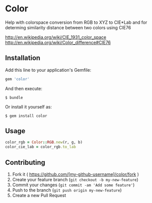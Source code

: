 # Color

Help with colorspace conversion from RGB to XYZ to CIE*Lab and for
determing similarity distance between two colors using CIE76

http://en.wikipedia.org/wiki/CIE_1931_color_space
http://en.wikipedia.org/wiki/Color_difference#CIE76

## Installation

Add this line to your application's Gemfile:

```ruby
gem 'color'
```

And then execute:

    $ bundle

Or install it yourself as:

    $ gem install color

## Usage

```ruby
color_rgb = Color::RGB.new(r, g, b)
color_cie_lab = color_rgb.to_lab
```

## Contributing

1. Fork it ( https://github.com/[my-github-username]/color/fork )
2. Create your feature branch (`git checkout -b my-new-feature`)
3. Commit your changes (`git commit -am 'Add some feature'`)
4. Push to the branch (`git push origin my-new-feature`)
5. Create a new Pull Request
